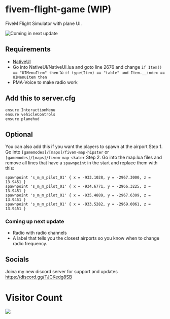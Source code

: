 # fivem-flight-game (WIP)
FiveM Flight Simulator with plane UI.

<img alt="Coming in next update" src="https://github.com/Psykopaten/fivem-flight-game/assets/104300989/f450b0f9-9eee-43fa-8a23-9b2c21e570ca">

## Requirements
- [NativeUI](https://github.com/FrazzIe/NativeUILua/archive/refs/tags/2.1.0.zip)
- Go into NativeUI/NativeUI.lua and goto line 2676 and change `if Item() == "UIMenuItem" then` to `if type(Item) == "table" and Item.__index == UIMenuItem then`
- PMA-Voice to make radio work

## Add this to server.cfg
```
ensure InteractionMenu
ensure vehicleControls
ensure planehud
```

## Optional
You can also add this if you want the players to spawn at the airport
Step 1. Go into `[gamemodes]/[maps]/fivem-map-hipster` or `[gamemodes]/[maps]/fivem-map-skater`
Step 2. Go into the map.lua files and remove all lines that have a `spawnpoint` in the start and replace them with this:
```
spawnpoint 's_m_m_pilot_01' { x = -933.1028, y = -2967.3000, z = 13.9451 }
spawnpoint 's_m_m_pilot_01' { x = -934.6771, y = -2966.3225, z = 13.9451 }
spawnpoint 's_m_m_pilot_01' { x = -935.4889, y = -2967.6309, z = 13.9451 }
spawnpoint 's_m_m_pilot_01' { x = -933.5282, y = -2969.0061, z = 13.9451 }
```

### Coming up next update
- Radio with radio channels
- A label that tells you the closest airports so you know when to change radio frequency.

## Socials
Joina my new discord server for support and updates
https://discord.gg/TJCKedg8SB

# Visitor Count
  <img src="https://profile-counter.glitch.me/fivem-flight-game/count.svg" />
